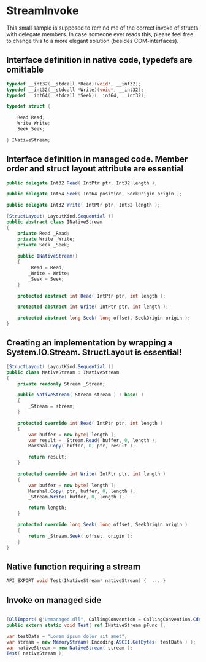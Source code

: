 # StreamInvoke

This small sample is supposed to remind me of the correct invoke of structs with delegate members. In case someone ever reads this, please feel free to change this to a more elegant solution (besides COM-interfaces).

## Interface definition in native code, typedefs are omittable

```cpp
typedef __int32(__stdcall *Read)(void*, __int32);
typedef __int32(__stdcall *Write)(void*, __int32);
typedef __int64(__stdcall *Seek)(__int64, __int32);

typedef struct {

	Read Read;
	Write Write;
	Seek Seek;

} INativeStream;
```

## Interface definition in managed code. Member order and struct layout attribute are essential

```csharp
public delegate Int32 Read( IntPtr ptr, Int32 length );

public delegate Int64 Seek( Int64 position, SeekOrigin origin );

public delegate Int32 Write( IntPtr ptr, Int32 length );

[StructLayout( LayoutKind.Sequential )]
public abstract class INativeStream
{
	private Read _Read;
	private Write _Write;
	private Seek _Seek;
	
	public INativeStream()
	{
		_Read = Read;
		_Write = Write;
		_Seek = Seek;
	}

	protected abstract int Read( IntPtr ptr, int length );

	protected abstract int Write( IntPtr ptr, int length );

	protected abstract long Seek( long offset, SeekOrigin origin );
}
```

## Creating an implementation by wrapping a System.IO.Stream. StructLayout is essential!

```csharp
[StructLayout( LayoutKind.Sequential )]
public class NativeStream : INativeStream
{
	private readonly Stream _Stream;

	public NativeStream( Stream stream ) : base( )
	{
		_Stream = stream;
	}

	protected override int Read( IntPtr ptr, int length )
	{
		var buffer = new byte[ length ];
		var result = _Stream.Read( buffer, 0, length );
		Marshal.Copy( buffer, 0, ptr, result );

		return result;
	}

	protected override int Write( IntPtr ptr, int length )
	{
		var buffer = new byte[ length ];
		Marshal.Copy( ptr, buffer, 0, length );
		_Stream.Write( buffer, 0, length );

		return length;
	}

	protected override long Seek( long offset, SeekOrigin origin )
	{
		return _Stream.Seek( offset, origin );
	}
}
```

## Native function requiring a stream

```cpp
API_EXPORT void Test(INativeStream* nativeStream) {  ... }
```

## Invoke on managed side

```csharp

[DllImport( @"Unmanaged.dll", CallingConvention = CallingConvention.Cdecl )]
public extern static void Test( ref INativeStream pFunc );

var testData = "Lorem ipsum dolor sit amet";
var stream = new MemoryStream( Encoding.ASCII.GetBytes( testData ) );
var nativeStream = new NativeStream( stream );
Test( nativeStream );

```
